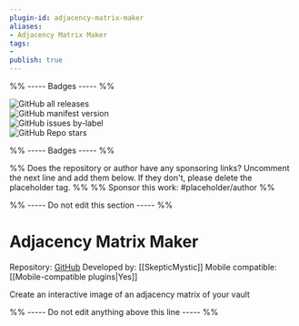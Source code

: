 ```yaml
---
plugin-id: adjacency-matrix-maker
aliases:
- Adjacency Matrix Maker
tags: 
- 
publish: true
---
```


%% ----- Badges ----- %%

![GitHub all releases](https://img.shields.io/github/downloads/SkepticMystic/adjacency-matrix-maker/total?color=573E7A&logo=github&style=for-the-badge)   
![GitHub manifest version](https://img.shields.io/github/manifest-json/v/SkepticMystic/adjacency-matrix-maker?color=573E7A&logo=github&style=for-the-badge)   
![GitHub issues by-label](https://img.shields.io/github/issues/SkepticMystic/adjacency-matrix-maker/help%20wanted?color=573E7A&logo=github&style=for-the-badge)   
![GitHub Repo stars](https://img.shields.io/github/stars/SkepticMystic/adjacency-matrix-maker?color=573E7A&logo=github&style=for-the-badge)

%% ----- Badges ----- %%

%% Does the repository or author have any sponsoring links? Uncomment the next line and add them below. If they don't, please delete the placeholder tag. %%
%% Sponsor this work: #placeholder/author %%

%% ----- Do not edit this section ----- %%

# Adjacency Matrix Maker

Repository: [GitHub](https://github.com/SkepticMystic/adjacency-matrix-maker)
Developed by: [[SkepticMystic]]
Mobile compatible: [[Mobile-compatible plugins|Yes]]

Create an interactive image of an adjacency matrix of your vault

%% ----- Do not edit anything above this line ----- %% 
